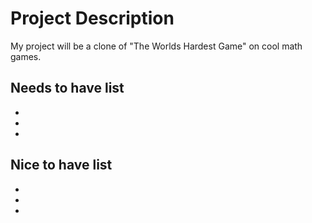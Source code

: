 # Project Description

My project will be a clone of "The Worlds Hardest Game" on cool math games.

## Needs to have list
-
-
-

## Nice to have list
-
-
-
